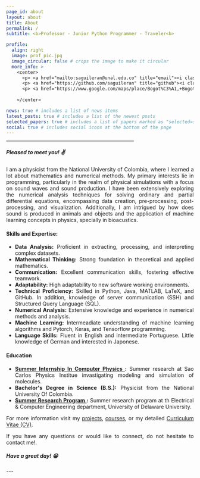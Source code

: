 ```yaml
---
page_id: about
layout: about
title: About
permalink: /
subtitle: <b>Professor - Junior Python Programmer - Traveler<b>

profile:
  align: right
  image: prof_pic.jpg
  image_circular: false # crops the image to make it circular
  more_info: >
    <center>
      <p> <a href="mailto:saguileran@unal.edu.co" title="email"><i class="fa-solid fa-envelope"></i></a> <a href="maito:saguileran@unal.edu.co">saguileran@unal.edu.co</a></p>
      <p> <a href="https://github.com/saguileran" title="github"><i class="fa-solid fa-house"></i></a> <a href="https://github.com/saguileran">github.com/saguileran</a></p>
      <p> <a href="https://www.google.com/maps/place/Bogot%C3%A1,+Bogota/@4.6825472,-74.0982784,13z/data=!4m6!3m5!1s0x8e3f9bfd2da6cb29:0x239d635520a33914!8m2!3d4.7109886!4d-74.072092!16zL20vMDFkenlj?entry=ttu" title="email"><i class="fa-solid fa-location-dot"></i></a> Bogotá D.C., Colombia</p> <br>
      
    </center>

news: true # includes a list of news items
latest_posts: true # includes a list of the newest posts
selected_papers: true # includes a list of papers marked as "selected={true}"
social: true # includes social icons at the bottom of the page
---
```


<hr style="width:68%;text-align:left;margin-left:0"> 

<div style="text-align: justify"> 

<h5><b>Pleased to meet you! ✌️ </b> </h5> 

<p>I am a physicist from the National University of Colombia, where I learned a lot about mathematics and numerical methods. My primary interests lie in programming, particularly in the realm of physical simulations with a focus on sound waves and sound production. I have been extensively exploring the numerical analysis techniques for solving ordinary and partial differential equations, encompassing data creation, pre-processing, post-processing, and visualization. Additionally, I am intrigued by how does sound is produced in animals and objects and the application of machine learning concepts in physics, specially in bioacustics.</p> 

<h4>Skills and Expertise:</h4>

<ul>
  <li><b>Data Analysis:</b> Proficient in extracting, processing, and interpreting complex datasets.</li>
  <li><b>Mathematical Thinking:</b> Strong foundation in theoretical and applied mathematics.</li>
  <li><b>Communication:</b> Excellent communication skills, fostering effective teamwork.</li>
  <li><b>Adaptability:</b> High adaptability to new software working environments.</li>
  <li><b>Technical Proficiency:</b> Skilled in Python, Java, MATLAB, LaTeX, and GitHub. In addition, knowledge of server communication (SSH) and Structured Query Language (SQL).</li>
  <li><b>Numerical Analysis:</b> Extensive knowledge and experience in numerical methods and analysis.</li>
  <li><b>Machine Learning:</b> Intermeadiate understanding of machine learning algorithms and Pytorch, Keras, and Tensorflow programming.</li>
  <li><b>Language Skills:</b> Fluent in English and intermediate Portuguese. Little knowledge of German and interested in Japonese.</li>
</ul>

<h4>Education</h4>

<ul>
  <li><b><a href="https://saguileran.github.io/assets/pdf/certificates/USP.PDF">Summer Internship In Computer Physics </a>:</b> Summer research at Sao Carlos Physics Institue invastigating modeling and simulation of molecules.</li>
  <li><b>Bachelor's Degree in Science (B.S.):</b> Physicist from the National University Of Colombia.</li>
  <li><b><a href="https://saguileran.github.io/assets/pdf/certificates/Delaware.PDF">Summer Research Program </a>:</b> Summer research program at th Electrical & Computer Engineering department, University of Delaware University.</li>
</ul>

<p> For more information visit my <a href="/projects">projects</a>, <a href="/courses">courses</a>, or my detailed <a href="/cv">Curriculum Vitae (CV)</a>.</p>

<p>If you have any questions or would like to connect, do not hesitate to contact me!.</p> 

<h5> Have a great day! 😁 </h5>  
</div>
---